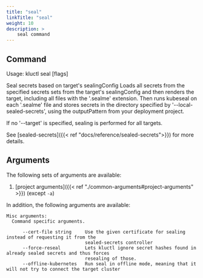```yaml
---
title: "seal"
linkTitle: "seal"
weight: 10
description: >
    seal command
---
```


## Command
<!-- BEGIN SECTION "seal" "Usage" false -->
Usage: kluctl seal [flags]

Seal secrets based on target's sealingConfig
Loads all secrets from the specified secrets sets from the target's sealingConfig and
then renders the target, including all files with the '.sealme' extension. Then runs
kubeseal on each '.sealme' file and stores secrets in the directory specified by
'--local-sealed-secrets', using the outputPattern from your deployment project.

If no '--target' is specified, sealing is performed for all targets.

<!-- END SECTION -->

See [sealed-secrets]({{< ref "docs/reference/sealed-secrets">}}) for more details.

## Arguments
The following sets of arguments are available:
1. [project arguments]({{< ref "./common-arguments#project-arguments" >}}) (except `-a`)

In addition, the following arguments are available:
<!-- BEGIN SECTION "seal" "Misc arguments" true -->
```
Misc arguments:
  Command specific arguments.

      --cert-file string     Use the given certificate for sealing instead of requesting it from the
                             sealed-secrets controller
      --force-reseal         Lets kluctl ignore secret hashes found in already sealed secrets and thus forces
                             resealing of those.
      --offline-kubernetes   Run seal in offline mode, meaning that it will not try to connect the target cluster

```
<!-- END SECTION -->
